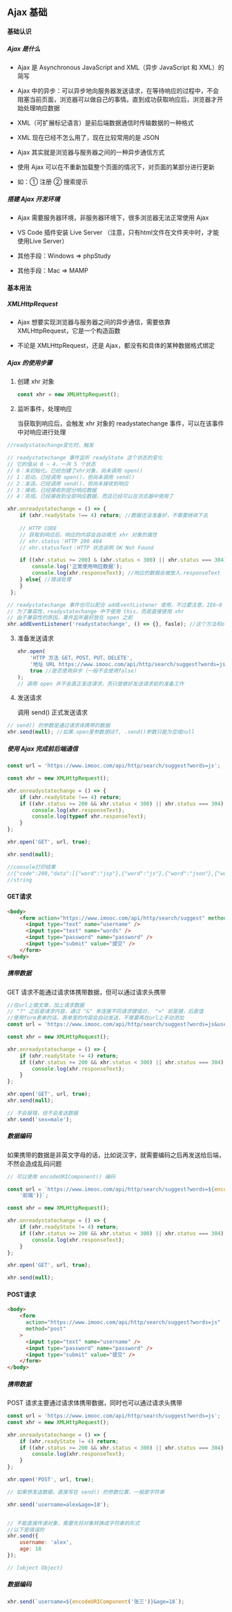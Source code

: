 ## Ajax 基础

#### 基础认识

##### Ajax 是什么

- Ajax 是 Asynchronous JavaScript and XML（异步 JavaScript 和 XML）的简写

- Ajax 中的异步：可以异步地向服务器发送请求，在等待响应的过程中，不会阻塞当前页面，浏览器可以做自己的事情。直到成功获取响应后，浏览器才开始处理响应数据

-  XML（可扩展标记语言）是前后端数据通信时传输数据的一种格式

- XML 现在已经不怎么用了，现在比较常用的是 JSON



- Ajax 其实就是浏览器与服务器之间的一种异步通信方式

- 使用 Ajax 可以在不重新加载整个页面的情况下，对页面的某部分进行更新
- 如：① 注册 ② 搜索提示



##### 搭建 Ajax 开发环境

- Ajax 需要服务器环境，非服务器环境下，很多浏览器无法正常使用 Ajax

- VS Code 插件安装 Live Server （注意，只有html文件在文件夹中时，才能使用Live Server）

- 其他手段：Windows => phpStudy

- 其他手段：Mac => MAMP



#### 基本用法

##### XMLHttpRequest

- Ajax 想要实现浏览器与服务器之间的异步通信，需要依靠 XMLHttpRequest，它是一个构造函数

- 不论是 XMLHttpRequest，还是 Ajax，都没有和具体的某种数据格式绑定



##### Ajax 的使用步骤

1. 创建 xhr 对象

   ```javascript
   const xhr = new XMLHttpRequest();
   ```
   
   

2. 监听事件，处理响应

   当获取到响应后，会触发 xhr 对象的 readystatechange 事件，可以在该事件中对响应进行处理

```javascript
//readystatechange变化时，触发

// readystatechange 事件监听 readyState 这个状态的变化
// 它的值从 0 ~ 4，一共 5 个状态
// 0：未初始化。已经创建了xhr对象，尚未调用 open()
// 1：启动。已经调用 open()，但尚未调用 send()
// 2：发送。已经调用 send()，但尚未接收到响应
// 3：接收。已经接收到部分响应数据
// 4：完成。已经接收到全部响应数据，而且已经可以在浏览器中使用了

xhr.onreadystatechange = () => {
    if (xhr.readyState !== 4) return; //数据还没准备好，不需要继续下去
	
    // HTTP CODE
	// 获取到响应后，响应的内容会自动填充 xhr 对象的属性
	// xhr.status：HTTP 200 404
	// xhr.statusText：HTTP 状态说明 OK Not Found

	if ((xhr.status >= 200) & (xhr.status < 300) || xhr.status === 304) { //成功获取响应
        console.log('正常使用响应数据');
        console.log(xhr.responseText); //响应的数据会被放入.responseText
    } else{ //错误处理
    }
 };

// readystatechange 事件也可以配合 addEventListener 使用，不过要注意，IE6~8 不支持 addEventListener
// 为了兼容性，readystatechange 中不使用 this，而是直接使用 xhr
// 由于兼容性的原因，事件监听最好放在 open 之前
xhr.addEventListener('readystatechange', () => {}, fasle); //这个方法和onreadystatechange 二选一，addEventListener兼容性差一些
```



3. 准备发送请求

   ```javascript
   xhr.open(
       'HTTP 方法 GET、POST、PUT、DELETE',
       '地址 URL https://www.imooc.com/api/http/search/suggest?words=js ./index.html ./index.xml ./index.txt',//url或本地地址都可以
       true //是否使用异步（一般不会使用false）
   );
   // 调用 open 并不会真正发送请求，而只是做好发送请求前的准备工作
   ```
   
   

4. 发送请求

   调用 send() 正式发送请求

```javascript
// send() 的参数是通过请求体携带的数据
xhr.send(null); //如果.open里参数是GET, .send()参数只能为空或null
```



##### 使用 Ajax 完成前后端通信

```javascript
const url = 'https://www.imooc.com/api/http/search/suggest?words=js';

const xhr = new XMLHttpRequest();

xhr.onreadystatechange = () => {
    if (xhr.readyState !== 4) return;
    if ((xhr.status >= 200 && xhr.status < 300) || xhr.status === 304) {
        console.log(xhr.responseText);
        console.log(typeof xhr.responseText);
    }
};

xhr.open('GET', url, true);

xhr.send(null);

//console打印结果
//{"code":200,"data":[{"word":"jsp"},{"word":"js"},{"word":"json"},{"word":"js \u5165\u95e8"},{"word":"jstl"}]}
//string
```



#### GET请求

```html
<body>
    <form action="https://www.imooc.com/api/http/search/suggest" method="get">
      <input type="text" name="username" />
      <input type="text" name="words" />
      <input type="password" name="password" />
      <input type="submit" value="提交" />
    </form>
</body>
```



##### 携带数据

GET 请求不能通过请求体携带数据，但可以通过请求头携带

```javascript
//在url上做文章，加上请求数据
// "?" 之后是请求内容，通过 "&" 来连接不同请求键值对， "=" 前是键，后是值
//使用form表单的话，表单里的内容会自动发送，不需要再在url上手动添加
const url = 'https://www.imooc.com/api/http/search/suggest?words=js&username=alex&age=18';

const xhr = new XMLHttpRequest();

xhr.onreadystatechange = () => {
    if (xhr.readyState != 4) return;
    if ((xhr.status >= 200 && xhr.status < 300) || xhr.status === 304) {
        console.log(xhr.responseText);
    }
};

xhr.open('GET', url, true);
xhr.send(null);

// 不会报错，但不会发送数据
xhr.send('sex=male');

```



##### 数据编码

如果携带的数据是非英文字母的话，比如说汉字，就需要编码之后再发送给后端，不然会造成乱码问题

  ```javascript
  // 可以使用 encodeURIComponent() 编码
  
  const url = `https://www.imooc.com/api/http/search/suggest?words=${encodeURIComponent(
      '前端')}`;
  
  const xhr = new XMLHttpRequest();
  
  xhr.onreadystatechange = () => {
      if (xhr.readyState != 4) return;
      if ((xhr.status >= 200 && xhr.status < 300) || xhr.status === 304) {
          console.log(xhr.responseText);
      }
  };
  
  xhr.open('GET', url, true);
  
  xhr.send(null);
  ```



#### POST请求

```html
<body>
    <form
      action="https://www.imooc.com/api/http/search/suggest?words=js"
      method="post"
    >
      <input type="text" name="username" />
      <input type="password" name="password" />
      <input type="submit" value="提交" />
    </form>
</body>
```



##### 携带数据

POST 请求主要通过请求体携带数据，同时也可以通过请求头携带

   ```javascript
   const url = 'https://www.imooc.com/api/http/search/suggest?words=js';
   const xhr = new XMLHttpRequest();
   
   xhr.onreadystatechange = () => {
       if (xhr.readyState != 4) return;
       if ((xhr.status >= 200 && xhr.status < 300) || xhr.status === 304) {
           console.log(xhr.responseText);
       }
   };
   
   xhr.open('POST', url, true);
   
   // 如果想发送数据，直接写在 send() 的参数位置，一般是字符串
   
   xhr.send('username=alex&age=18');
   
   
   // 不能直接传递对象，需要先将对象转换成字符串的形式
   //以下是错误的
   xhr.send({
       username: 'alex',
       age: 18
   });
   
   // [object Object]
   
   ```



##### 数据编码

```javascript
xhr.send(`username=${encodeURIComponent('张三')}&age=18`);
```
